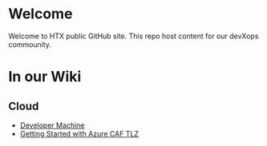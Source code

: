 # Welcome

Welcome to HTX public GitHub site. This repo host content for our devXops commounity.

# In our Wiki

## Cloud
- [Developer Machine](https://github.com/htxsg/welcome/wiki/Developer-Machine)
- [Getting Started with Azure CAF TLZ](https://github.com/htxsg/welcome/wiki/Getting-Started-with-Azure-CAF-TLZ)
